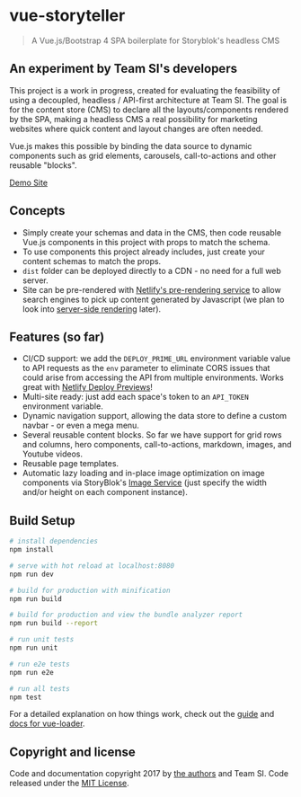 # vue-storyteller
> A Vue.js/Bootstrap 4 SPA boilerplate for Storyblok's headless CMS

## An experiment by Team SI's developers
This project is a work in progress, created for evaluating the feasibility of using a decoupled, headless / API-first architecture at Team SI. The goal is for the content store (CMS) to declare all the layouts/components rendered by the SPA, making a headless CMS a real possibility for marketing websites where quick content and layout changes are often needed.

Vue.js makes this possible by binding the data source to dynamic components such as grid elements, carousels, call-to-actions and other reusable "blocks".

[Demo Site](https://teamsi-vuejs-starter.netlify.com/)

## Concepts
- Simply create your schemas and data in the CMS, then code reusable Vue.js components in this project with props to match the schema.
- To use components this project already includes, just create your content schemas to match the props.
- `dist` folder can be deployed directly to a CDN - no need for a full web server.
- Site can be pre-rendered with [Netlify's pre-rendering service](https://www.netlify.com/docs/prerendering/) to allow search engines to pick up content generated by Javascript (we plan to look into [server-side rendering](https://vuejs.org/v2/guide/ssr.html) later).

## Features (so far)
- CI/CD support: we add the `DEPLOY_PRIME_URL` environment variable value to API requests as the `env` parameter to eliminate CORS issues that could arise from accessing the API from multiple environments. Works great with [Netlify Deploy Previews](https://www.netlify.com/docs/continuous-deployment/)!
- Multi-site ready: just add each space's token to an `API_TOKEN` environment variable.
- Dynamic navigation support, allowing the data store to define a custom navbar - or even a mega menu.
- Several reusable content blocks. So far we have support for grid rows and columns, hero components, call-to-actions, markdown, images, and Youtube videos.
- Reusable page templates.
- Automatic lazy loading and in-place image optimization on image components via StoryBlok's [Image Service](https://www.storyblok.com/docs/image-service) (just specify the width and/or height on each component instance).

## Build Setup
``` bash
# install dependencies
npm install

# serve with hot reload at localhost:8080
npm run dev

# build for production with minification
npm run build

# build for production and view the bundle analyzer report
npm run build --report

# run unit tests
npm run unit

# run e2e tests
npm run e2e

# run all tests
npm test
```

For a detailed explanation on how things work, check out the [guide](http://vuejs-templates.github.io/webpack/) and [docs for vue-loader](http://vuejs.github.io/vue-loader).


## Copyright and license
Code and documentation copyright 2017 by [the authors](https://github.com/teamsidev/storyblok-vue.js-bootstrap4-starter/graphs/contributors) and Team SI. Code released under the [MIT License](https://github.com/teamsidev/storyblok-vue.js-bootstrap4-starter/blob/master/LICENSE).
